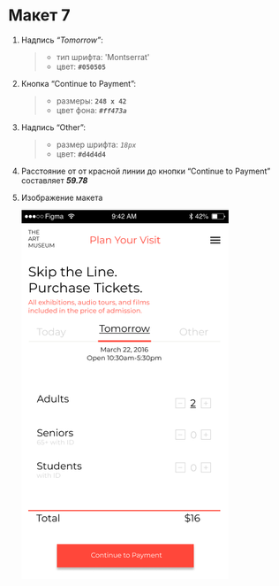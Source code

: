 # Макет 7
1. Надпись _“Tomorrow”_:
    > * тип шрифта: 'Montserrat'
    > * цвет: __`#050505`__
2. Кнопка “Continue to Payment”:
	> * размеры: __`248 x 42`__
	> * цвет фона:  ___`#ff473a`___
3. Надпись “Other”:
    > * размер шрифта: _`18px`_
    > * цвет: __`#d4d4d4`__
4. Расстояние от от красной линии до кнопки “Continue to Payment” составляет ___59.78___
5. Изображение макета

   ![](7.png)